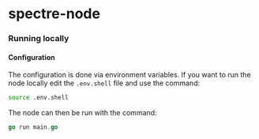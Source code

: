 # spectre-node

### Running locally

#### Configuration

The configuration is done via environment variables. If you want to run the node locally edit the `.env.shell` file and use the command: 

```bash
source .env.shell
```

The node can then be run with the command:

```go
go run main.go
```